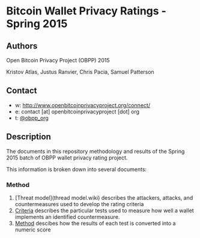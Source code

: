 Bitcoin Wallet Privacy Ratings - Spring 2015
============================================

## Authors

Open Bitcoin Privacy Project (OBPP) 2015

Kristov Atlas, Justus Ranvier, Chris Pacia, Samuel Patterson

## Contact

* w: http://www.openbitcoinprivacyproject.org/connect/
* e: contact [at] openbitcoinprivacyproject [dot] org
* t: [@obpp_org](https://twitter.com/obpp_org)

## Description

The documents in this repository methodology and results of the Spring 2015 batch of OBPP wallet privacy rating project. 

This information is broken down into several documents:

### Method

1. [Threat model](thread model.wiki) describes the attackers, attacks, and countermeasures used to develop the rating criteria
1. [Criteria](criteria.md) describes the particular tests used to measure how well a wallet implements an identified countermeasure.
1. [Method](methodology.md) descibes how the results of each test is converted into a numeric score
